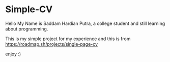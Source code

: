 # Simple-CV
Hello My Name is Saddam Hardian Putra, a college student and still learning about programming.

This is my simple project for my experience and this is from https://roadmap.sh/projects/single-page-cv

enjoy :)

